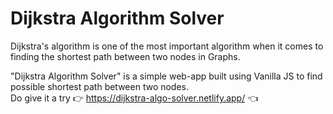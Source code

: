 # Dijkstra Algorithm Solver  

Dijkstra's algorithm is one of the most important algorithm when it comes to finding the shortest path between two nodes in Graphs.  

"Dijkstra Algorithm Solver" is a simple web-app built using Vanilla JS to find possible shortest path between two nodes.  
Do give it a try 👉 https://dijkstra-algo-solver.netlify.app/ 👈  
